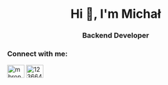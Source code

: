 <h1 align="center">Hi 👋, I'm Michał</h1>
<h3 align="center">Backend Developer</h3>

<h3 align="left">Connect with me:</h3>
<p align="left">
<a href="https://twitter.com/mbronek7" target="blank"><img align="center" src="https://cdn.jsdelivr.net/npm/simple-icons@3.0.1/icons/twitter.svg" alt="mbronek7" height="30" width="40" /></a>
<a href="https://stackoverflow.com/users/12366414" target="blank"><img align="center" src="https://cdn.jsdelivr.net/npm/simple-icons@3.0.1/icons/stackoverflow.svg" alt="12366414" height="30" width="40" /></a>
</p>
